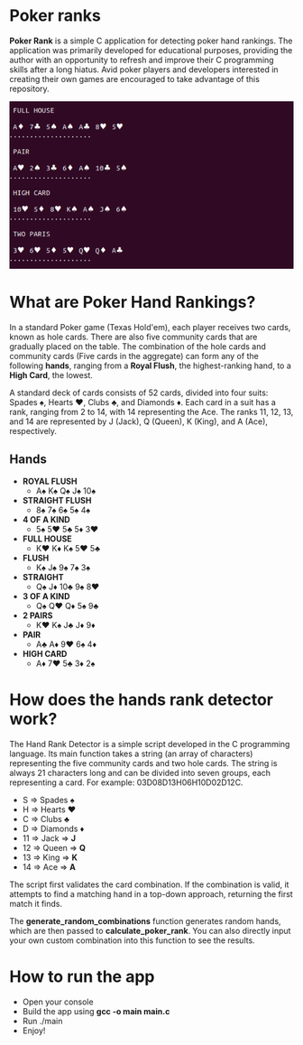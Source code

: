 # Poker ranks

**Poker Rank** is a simple C application for detecting poker hand rankings.
The application was primarily developed for educational purposes, providing the author with an opportunity to refresh and improve their C programming skills after a long hiatus. Avid poker players and developers interested in creating their own games are encouraged to take advantage of this repository.

![DEMO](https://github.com/shahrokni/poker_ranks/blob/master/demo/demo-1.png)

# What are Poker Hand Rankings?

In a standard Poker game (Texas Hold'em), each player receives two cards, known as hole cards. There are also five community cards that are gradually placed on the table. The combination of the hole cards and community cards (Five cards in the aggregate) can form any of the following **hands**, ranging from a **Royal Flush**, the highest-ranking hand, to a **High Card**, the lowest.

A standard deck of cards consists of 52 cards, divided into four suits: Spades ♠, Hearts ♥, Clubs ♣, and Diamonds ♦. Each card in a suit has a rank, ranging from 2 to 14, with 14 representing the Ace. The ranks 11, 12, 13, and 14 are represented by J (Jack), Q (Queen), K (King), and A (Ace), respectively.

## Hands

- **ROYAL FLUSH**
  - A♠ K♠ Q♠ J♠ 10♠
- **STRAIGHT FLUSH**
  - 8♠ 7♠ 6♠ 5♠ 4♠
- **4 OF A KIND**
  - 5♠ 5♥ 5♣ 5♦ 3♥
- **FULL HOUSE**
  - K♥ K♦ K♠ 5♥ 5♣
- **FLUSH**
  - K♠ J♠ 9♠ 7♠ 3♠
- **STRAIGHT**
  - Q♠ J♦ 10♣ 9♠ 8♥
- **3 OF A KIND**
  - Q♠ Q♥ Q♦ 5♠ 9♣
- **2 PAIRS**
  - K♥ K♠ J♣ J♦ 9♦
- **PAIR**
  - A♣ A♦ 9♥ 6♠ 4♦
- **HIGH CARD**
  - A♦ 7♥ 5♣ 3♦ 2♠

# How does the hands rank detector work?

The Hand Rank Detector is a simple script developed in the C programming language. Its main function takes a string (an array of characters) representing the five community cards and two hole cards. The string is always 21 characters long and can be divided into seven groups, each representing a card. For example: 03D08D13H06H10D02D12C.

- S => Spades ♠
- H => Hearts ♥
- C => Clubs ♣
- D => Diamonds ♦
- 11 => Jack => **J**
- 12 => Queen => **Q**
- 13 => King => **K**
- 14 => Ace => **A**

The script first validates the card combination. If the combination is valid, it attempts to find a matching hand in a top-down approach, returning the first match it finds.

The **generate_random_combinations** function generates random hands, which are then passed to **calculate_poker_rank**. You can also directly input your own custom combination into this function to see the results.

# How to run the app

- Open your console
- Build the app using **gcc -o main main.c**
- Run ./main
- Enjoy!

